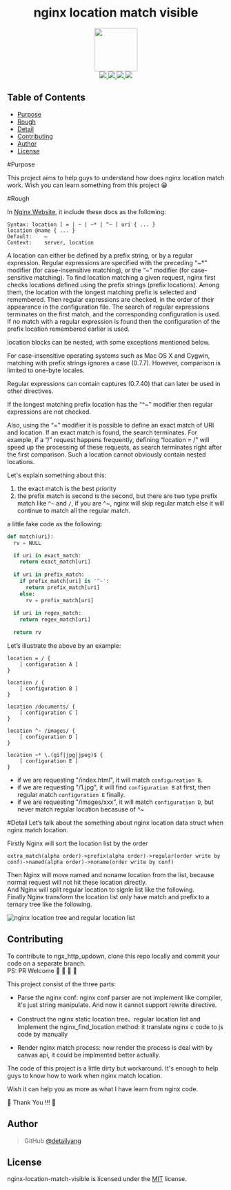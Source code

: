 <h1 align="center">nginx location match visible</h1>
<p align="center">
  <img src="https://detailyang.github.io/nginx-location-match-visible/favicon.ico" width="100" height="100" />
  <br />
  <a href="https://img.shields.io/badge/branch-master-brightgreen.svg?style=flat-square">
    <img src="https://img.shields.io/badge/branch-master-brightgreen.svg?style=flat-square" />
  </a>
  <a href="https://travis-ci.org/detailyang/nginx-location-match-visible">
    <img src="https://travis-ci.org/detailyang/nginx-location-match-visible.svg?branch=master" />
  </a>
  <a href="https://img.shields.io/badge/license-MIT-blue.svg">
    <img src="https://img.shields.io/badge/license-MIT-blue.svg" />
  </a>
  <a href="https://img.shields.io/github/release/detailyang/nginx-location-match-visible.svg">
    <img src="https://img.shields.io/github/release/detailyang/nginx-location-match-visible.svg" />
  </a>
</p>


Table of Contents
-----------------

  * [Purpose](#purpose)
  * [Rough](#rough)
  * [Detail](#detail)
  * [Contributing](#contributing)
  * [Author](#author)
  * [License](#license)

#Purpose

This project aims to help guys to understand how does nginx location match work. Wish you can learn something from this project :grin:

#Rough

In [Nginx Website](http://nginx.org/en/docs/http/ngx_http_core_module.html#location), it include these docs as the following:

````
Syntax:	location [ = | ~ | ~* | ^~ ] uri { ... }
location @name { ... }
Default:	—
Context:	server, location

````
>
A location can either be defined by a prefix string, or by a regular expression. Regular expressions are specified with the preceding “~*” modifier (for case-insensitive matching), or the “~” modifier (for case-sensitive matching). To find location matching a given request, nginx first checks locations defined using the prefix strings (prefix locations). Among them, the location with the longest matching prefix is selected and remembered. Then regular expressions are checked, in the order of their appearance in the configuration file. The search of regular expressions terminates on the first match, and the corresponding configuration is used. If no match with a regular expression is found then the configuration of the prefix location remembered earlier is used.
>
location blocks can be nested, with some exceptions mentioned below.
>
For case-insensitive operating systems such as Mac OS X and Cygwin, matching with prefix strings ignores a case (0.7.7). However, comparison is limited to one-byte locales.
>
Regular expressions can contain captures (0.7.40) that can later be used in other directives.
>
If the longest matching prefix location has the “^~” modifier then regular expressions are not checked.
>
Also, using the “=” modifier it is possible to define an exact match of URI and location. If an exact match is found, the search terminates. For example, if a “/” request happens frequently, defining “location = /” will speed up the processing of these requests, as search terminates right after the first comparison. Such a location cannot obviously contain nested locations.

Let's explain something about this:

1. the exact match is the best priority
2. the prefix match is second is the second, but there are two type prefix match like `^~` and `/`, if you are ^~, nginx will skip regular match else it will continue to match all the regular match.

a little fake code as the following:

````python
def match(uri):
  rv = NULL

  if uri in exact_match:
    return exact_match[uri]
  
  if uri in prefix_match:
    if prefix_match[uri] is '^~':
      return prefix_match[uri]
    else:
      rv = prefix_match[uri]
    
  if uri in regex_match:
    return regex_match[uri]
  
  return rv
````

Let’s illustrate the above by an example:

````
location = / {
    [ configuration A ]
}

location / {
    [ configuration B ]
}

location /documents/ {
    [ configuration C ]
}

location ^~ /images/ {
    [ configuration D ]
}

location ~* \.(gif|jpg|jpeg)$ {
    [ configuration E ]
}
````
* if we are requesting "/index.html", it will match `configureation B`.
* if we are requesting "/1.jpg", it will find `configuration B` at first, then regular match `configuration E` finally.
* if we are requesting "/images/xxx", it will match `configuration D`, but never match regular location becasuse of ^~

#Detail
Let’s talk about the something about nginx location data struct when nginx match location.

Firstly Nginx will sort the location list by the order 

````
extra_match(alpha order)->prefix(alpha order)->regular(order write by conf)->named(alpha order)->noname(order write by conf)
````

Then Nginx will move named and noname location from the list, because normal request will not hit these location directly.    
And Nginx will split regular location to signle list like the following.    
Finally Nginx transform the location list only have match and prefix to a ternary tree like the following.

![nginx location tree and regular location list](https://raw.githubusercontent.com/detailyang/nginx-location-match-visible/master/docs/images/nginxds.png)


Contributing
------------

To contribute to ngx_http_updown, clone this repo locally and commit your code on a separate branch.           
PS: PR Welcome :rocket: :rocket: :rocket: :rocket:

This project consist of the three parts:

* Parse the nginx conf:
  nginx conf parser are not implement like compiler, it's just string  manipulate. And now it cannot support rewrite directive.
* Construct the nginx static location tree、regular location list and Implement the nginx_find_location method:
  it translate nginx c code to js code by manually

* Render nginx match process:
  now render the process is deal with by canvas api, it could be implmented better actually. 

The code of this project is a little dirty but workaround. It's enough to help guys to know how to work when nginx match location.

Wish it can help you as more as what I have learn from nginx code. 

:rocket: Thank You !!! :rocket:

Author
------

> GitHub [@detailyang](https://github.com/detailyang)


License
-------
nginx-location-match-visible is licensed under the [MIT] license.

[MIT]: https://github.com/detailyang/ybw/blob/master/licenses/MIT
